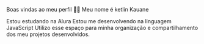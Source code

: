 
Boas vindas ao meu perfil 💙💙
Meu nome é ketlin Kauane 

Estou estudando na Alura 
Estou me desenvolvendo na linguagem JavaScript
Utilizo esse espaço para minha organização e compartilhamento dos meu projetos desenvolvidos.
